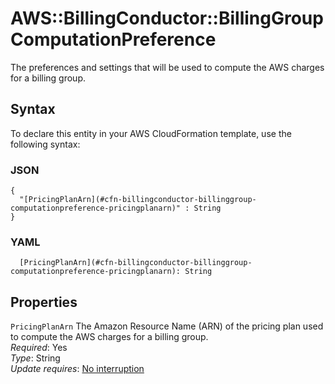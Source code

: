 # AWS::BillingConductor::BillingGroup ComputationPreference<a name="aws-properties-billingconductor-billinggroup-computationpreference"></a>

The preferences and settings that will be used to compute the AWS charges for a billing group\.

## Syntax<a name="aws-properties-billingconductor-billinggroup-computationpreference-syntax"></a>

To declare this entity in your AWS CloudFormation template, use the following syntax:

### JSON<a name="aws-properties-billingconductor-billinggroup-computationpreference-syntax.json"></a>

```
{
  "[PricingPlanArn](#cfn-billingconductor-billinggroup-computationpreference-pricingplanarn)" : String
}
```

### YAML<a name="aws-properties-billingconductor-billinggroup-computationpreference-syntax.yaml"></a>

```
  [PricingPlanArn](#cfn-billingconductor-billinggroup-computationpreference-pricingplanarn): String
```

## Properties<a name="aws-properties-billingconductor-billinggroup-computationpreference-properties"></a>

`PricingPlanArn` <a name="cfn-billingconductor-billinggroup-computationpreference-pricingplanarn"></a>
The Amazon Resource Name \(ARN\) of the pricing plan used to compute the AWS charges for a billing group\.  
_Required_: Yes  
_Type_: String  
_Update requires_: [No interruption](https://docs.aws.amazon.com/AWSCloudFormation/latest/UserGuide/using-cfn-updating-stacks-update-behaviors.html#update-no-interrupt)
